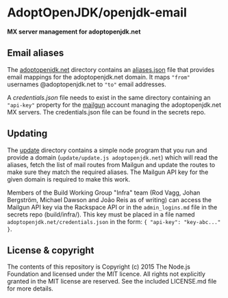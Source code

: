 # AdoptOpenJDK/openjdk-email

**MX server management for adoptopenjdk.net**

## Email aliases

The [adoptopenjdk.net](./adoptopenjdk.net) directory contains an [aliases.json](./adoptopenjdk.net/aliases.json) file that provides email mappings for the adoptopenjdk.net domain. It maps `"from"` usernames @adoptopenjdk.net to `"to"` email addresses.

A _credentials.json_ file needs to exist in the same directory containing an `"api-key"` property for the [mailgun](http://www.mailgun.com/) account managing the adoptopenjdk.net MX servers.  The credentials.json file can be found in the secrets repo.

## Updating

The [update](./update) directory contains a simple node program that you run and provide a domain (`update/update.js adoptopenjdk.net`) which will read the aliases, fetch the list of mail routes from Mailgun and update the routes to make sure they match the required aliases. The Mailgun API key for the given domain is required to make this work.

Members of the Build Working Group "Infra" team (Rod Vagg, Johan Bergström, Michael Dawson and João Reis as of writing) can access the Mailgun API key via the Rackspace API or in the `admin_logins.md` file in the secrets repo (build/infra/). This key must be placed in a file named `adoptopenjdk.net/credentials.json` in the form: `{ "api-key": "key-abc..." }`.

## License & copyright

The contents of this repository is Copyright (c) 2015 The Node.js Foundation and licensed under the MIT licence. All rights not explicitly granted in the MIT license are reserved. See the included LICENSE.md file for more details.
